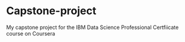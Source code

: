 # Capstone-project
My capstone project for the IBM Data Science Professional Certfiicate course on Coursera
